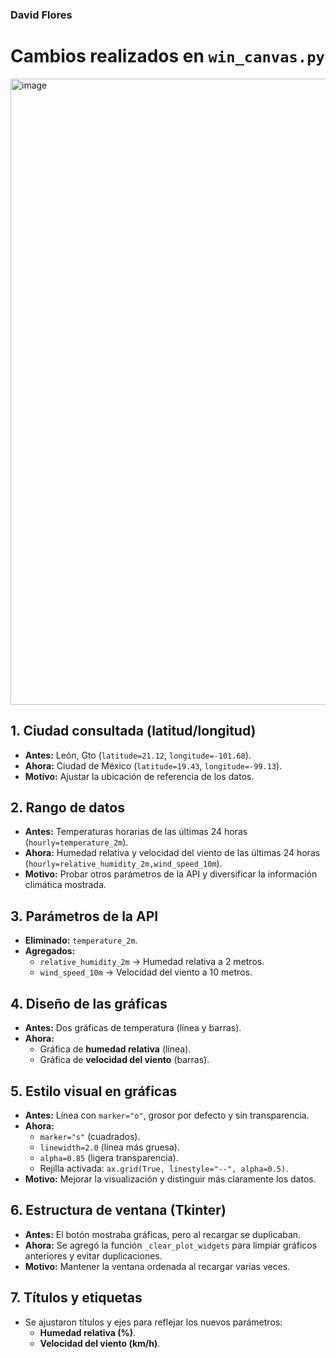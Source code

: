### David Flores 
# Cambios realizados en `win_canvas.py`
<img width="1192" height="1002" alt="image" src="https://github.com/user-attachments/assets/4bf54646-63f7-438c-8112-c4cee1b422a0" />

## 1. Ciudad consultada (latitud/longitud)
- **Antes:** León, Gto (`latitude=21.12`, `longitude=-101.68`).  
- **Ahora:** Ciudad de México (`latitude=19.43`, `longitude=-99.13`).  
- **Motivo:** Ajustar la ubicación de referencia de los datos.

## 2. Rango de datos
- **Antes:** Temperaturas horarias de las últimas 24 horas (`hourly=temperature_2m`).  
- **Ahora:** Humedad relativa y velocidad del viento de las últimas 24 horas (`hourly=relative_humidity_2m,wind_speed_10m`).  
- **Motivo:** Probar otros parámetros de la API y diversificar la información climática mostrada.

## 3. Parámetros de la API
- **Eliminado:** `temperature_2m`.  
- **Agregados:**  
  - `relative_humidity_2m` → Humedad relativa a 2 metros.  
  - `wind_speed_10m` → Velocidad del viento a 10 metros.  

## 4. Diseño de las gráficas
- **Antes:** Dos gráficas de temperatura (línea y barras).  
- **Ahora:**  
  - Gráfica de **humedad relativa** (línea).  
  - Gráfica de **velocidad del viento** (barras).

## 5. Estilo visual en gráficas
- **Antes:** Línea con `marker="o"`, grosor por defecto y sin transparencia.  
- **Ahora:**  
  - `marker="s"` (cuadrados).  
  - `linewidth=2.0` (línea más gruesa).  
  - `alpha=0.85` (ligera transparencia).  
  - Rejilla activada: `ax.grid(True, linestyle="--", alpha=0.5)`.  
- **Motivo:** Mejorar la visualización y distinguir más claramente los datos.

## 6. Estructura de ventana (Tkinter)
- **Antes:** El botón mostraba gráficas, pero al recargar se duplicaban.  
- **Ahora:** Se agregó la función `_clear_plot_widgets` para limpiar gráficos anteriores y evitar duplicaciones.  
- **Motivo:** Mantener la ventana ordenada al recargar varias veces.

## 7. Títulos y etiquetas
- Se ajustaron títulos y ejes para reflejar los nuevos parámetros:  
  - **Humedad relativa (%)**.  
  - **Velocidad del viento (km/h)**.  


